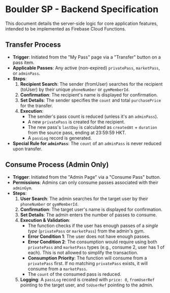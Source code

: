 # Boulder SP - Backend Specification

This document details the server-side logic for core application features, intended to be implemented as Firebase Cloud Functions.

## Transfer Process

- **Trigger**: Initiated from the "My Pass" page via a "Transfer" button on a pass item.
- **Applicable Passes**: Any active (non-expired) `privatePass`, `marketPass`, or `adminPass`.
- **Steps**:
    1.  **Recipient Search**: The sender (fromUser) searches for the recipient (toUser) by their unique `phoneNumber` or `gymMemberId`.
    2.  **Confirmation**: The recipient's name is displayed for confirmation.
    3.  **Set Details**: The sender specifies the `count` and total `purchasePrice` for the transfer.
    4.  **Execution**:
        - The sender's pass count is reduced (unless it's an `adminPass`).
        - A new `privatePass` is created for the recipient.
        - The new pass's `lastDay` is calculated as `createdAt` + `duration` from the source pass, ending at 23:59:59 HKT.
        - A `passLog` record is generated.
- **Special Rule for `adminPass`**: The `count` of an `adminPass` is never reduced upon transfer.

## Consume Process (Admin Only)

- **Trigger**: Initiated from the "Admin Page" via a "Consume Pass" button.
- **Permissions**: Admins can only consume passes associated with their `adminGym`.
- **Steps**:
    1.  **User Search**: The admin searches for the target user by their `phoneNumber` or `gymMemberId`.
    2.  **Confirmation**: The target user's name is displayed for confirmation.
    3.  **Set Details**: The admin enters the number of passes to consume.
    4.  **Execution & Validation**:
        - The function checks if the user has enough passes of a *single type* (`privatePass` or `marketPass`) from the admin's gym.
        - **Error Condition 1**: The user does not have enough passes.
        - **Error Condition 2**: The consumption would require using both `privatePass` and `marketPass` types (e.g., consume 2, user has 1 of each). This is not allowed to simplify the transaction.
        - **Consumption Priority**: The function will consume from a `privatePass` first. If no matching `privatePass` exists, it will consume from a `marketPass`.
        - The `count` of the consumed pass is reduced.
    5.  **Logging**: A `passLog` record is created with `price: 0`, `fromUserRef` pointing to the target user, and `toUserRef` pointing to the admin.
